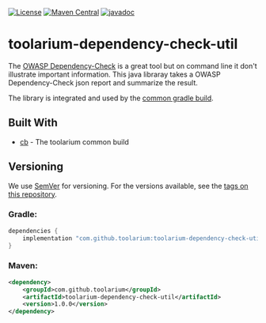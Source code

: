 [![License](https://img.shields.io/github/license/toolarium/toolarium-dependency-check-util)](https://github.com/toolarium/toolarium-dependency-check-util/blob/master/LICENSE)
[![Maven Central](https://img.shields.io/maven-central/v/com.github.toolarium/toolarium-dependency-check-util/1.0.0)](https://search.maven.org/artifact/com.github.toolarium/toolarium-dependency-check-util/1.0.0/jar)
[![javadoc](https://javadoc.io/badge2/com.github.toolarium/toolarium-dependency-check-util/javadoc.svg)](https://javadoc.io/doc/com.github.toolarium/toolarium-dependency-check-util)

# toolarium-dependency-check-util

The [OWASP Dependency-Check](https://owasp.org/www-project-dependency-check/) is a great tool but on command line it don't illustrate important information.
This java libraray takes a OWASP Dependency-Check json report and summarize the result.

The library is integrated and used by the [common gradle build](https://github.com/toolarium/common-gradle-build).


## Built With

* [cb](https://github.com/toolarium/common-build) - The toolarium common build

## Versioning

We use [SemVer](http://semver.org/) for versioning. For the versions available, see the [tags on this repository](https://github.com/toolarium/toolarium-dependency-check-util/tags). 


### Gradle:

```groovy
dependencies {
    implementation "com.github.toolarium:toolarium-dependency-check-util:1.0.0"
}
```

### Maven:

```xml
<dependency>
    <groupId>com.github.toolarium</groupId>
    <artifactId>toolarium-dependency-check-util</artifactId>
    <version>1.0.0</version>
</dependency>
```